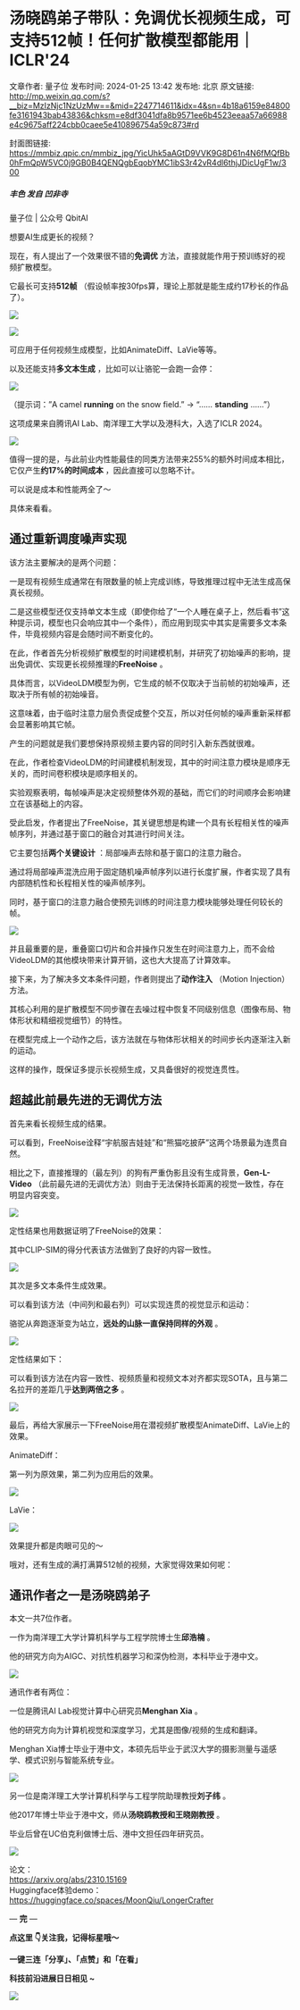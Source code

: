 # 汤晓鸥弟子带队：免调优长视频生成，可支持512帧！任何扩散模型都能用｜ICLR'24

文章作者: 量子位
发布时间: 2024-01-25 13:42
发布地: 北京
原文链接: http://mp.weixin.qq.com/s?__biz=MzIzNjc1NzUzMw==&mid=2247714611&idx=4&sn=4b18a6159e84800fe3161943bab43836&chksm=e8df3041dfa8b9571ee6b4523eeaa57a66988e4c9675aff224cbb0caee5e410896754a59c873#rd

封面图链接: https://mmbiz.qpic.cn/mmbiz_jpg/YicUhk5aAGtD9VVK9G8D61n4N6fMQfBb0hFmQpW5VC0j9GB0B4QENQgbEqobYMC1ibS3r42vR4dl6thjJDicUgF1w/300

##### 丰色 发自 凹非寺  
量子位 | 公众号 QbitAI

想要AI生成更长的视频？

现在，有人提出了一个效果很不错的**免调优** 方法，直接就能作用于预训练好的视频扩散模型。

它最长可支持**512帧** （假设帧率按30fps算，理论上那就是能生成约17秒长的作品了）。

![](https://mmbiz.qpic.cn/mmbiz_gif/YicUhk5aAGtD9VVK9G8D61n4N6fMQfBb0Tto0hNEQQ46AHhRnmYa5FPSNkFjWN8icSRs3DcLHfLkmNQbWNK3U6pg/640?wx_fmt=gif&from=appmsg)

![](https://mmbiz.qpic.cn/mmbiz_gif/YicUhk5aAGtD9VVK9G8D61n4N6fMQfBb05xNyEPLdVmeceoD1icSzMeSAX4KwuEKPEcDfg2EeELSaoS4Gbsc1Bww/640?wx_fmt=gif&from=appmsg)

可应用于任何视频生成模型，比如AnimateDiff、LaVie等等。

以及还能支持**多文本生成** ，比如可以让骆驼一会跑一会停：

![](https://mmbiz.qpic.cn/mmbiz_gif/YicUhk5aAGtD9VVK9G8D61n4N6fMQfBb07rKClDjba4ibqTSDMn9PnwcMkSCHQScIc47Yhzb7v19uxNEMEp7dniaQ/640?wx_fmt=gif&from=appmsg)

（提示词：”A camel **running** on the snow field.” -> “…… **standing** ……”）

这项成果来自腾讯AI Lab、南洋理工大学以及港科大，入选了ICLR 2024。

![](https://mmbiz.qpic.cn/mmbiz_png/YicUhk5aAGtD9VVK9G8D61n4N6fMQfBb0ibO6XIicibfKYfJdLnNUyr23qcvEYz1skKliag65zQich6yvoow8tJb882Q/640?wx_fmt=png&from=appmsg)

值得一提的是，与此前业内性能最佳的同类方法带来255%的额外时间成本相比，它仅产生**约17%的时间成本** ，因此直接可以忽略不计。

可以说是成本和性能两全了～

具体来看看。

## 通过重新调度噪声实现

该方法主要解决的是两个问题：

一是现有视频生成通常在有限数量的帧上完成训练，导致推理过程中无法生成高保真长视频。

二是这些模型还仅支持单文本生成（即使你给了“一个人睡在桌子上，然后看书”这种提示词，模型也只会响应其中一个条件），而应用到现实中其实是需要多文本条件，毕竟视频内容是会随时间不断变化的。

在此，作者首先分析视频扩散模型的时间建模机制，并研究了初始噪声的影响，提出免调优、实现更长视频推理的**FreeNoise** 。

具体而言，以VideoLDM模型为例，它生成的帧不仅取决于当前帧的初始噪声，还取决于所有帧的初始噪音。

这意味着，由于临时注意力层负责促成整个交互，所以对任何帧的噪声重新采样都会显著影响其它帧。

产生的问题就是我们要想保持原视频主要内容的同时引入新东西就很难。

在此，作者检查VideoLDM的时间建模机制发现，其中的时间注意力模块是顺序无关的，而时间卷积模块是顺序相关的。

实验观察表明，每帧噪声是决定视频整体外观的基础，而它们的时间顺序会影响建立在该基础上的内容。

受此启发，作者提出了FreeNoise，其关键思想是构建一个具有长程相关性的噪声帧序列，并通过基于窗口的融合对其进行时间关注。

它主要包括**两个关键设计** ：局部噪声去除和基于窗口的注意力融合。

通过将局部噪声混洗应用于固定随机噪声帧序列以进行长度扩展，作者实现了具有内部随机性和长程相关性的噪声帧序列。

同时，基于窗口的注意力融合使预先训练的时间注意力模块能够处理任何较长的帧。

![](https://mmbiz.qpic.cn/mmbiz_png/YicUhk5aAGtD9VVK9G8D61n4N6fMQfBb0h02icicCCvQqMEBRoLO54SESJVSBF4tGj7jfZTdm451yeEmYVZp76ovA/640?wx_fmt=png&from=appmsg)

并且最重要的是，重叠窗口切片和合并操作只发生在时间注意力上，而不会给VideoLDM的其他模块带来计算开销，这也大大提高了计算效率。

接下来，为了解决多文本条件问题，作者则提出了**动作注入** （Motion Injection）方法。

其核心利用的是扩散模型不同步骤在去噪过程中恢复不同级别信息（图像布局、物体形状和精细视觉细节）的特性。

在模型完成上一个动作之后，该方法就在与物体形状相关的时间步长内逐渐注入新的运动。

这样的操作，既保证多提示长视频生成，又具备很好的视觉连贯性。

## 超越此前最先进的无调优方法

首先来看长视频生成的结果。

可以看到，FreeNoise诠释“宇航服吉娃娃”和“熊猫吃披萨”这两个场景最为连贯自然。

相比之下，直接推理的（最左列）的狗有严重伪影且没有生成背景，**Gen-L-Video**
（此前最先进的无调优方法）则由于无法保持长距离的视觉一致性，存在明显内容突变。

![](https://mmbiz.qpic.cn/mmbiz_gif/YicUhk5aAGtD9VVK9G8D61n4N6fMQfBb0avIqyOjvvo09UM5icRk2QQ8yBsAJawewRctwAMOppLibADPaCFca7Lqw/640?wx_fmt=gif&from=appmsg)

定性结果也用数据证明了FreeNoise的效果：

其中CLIP-SIM的得分代表该方法做到了良好的内容一致性。

![](https://mmbiz.qpic.cn/mmbiz_png/YicUhk5aAGtD9VVK9G8D61n4N6fMQfBb0evAOE1WxQcrob67h0xHWNlO9OBX3aNFGO75dOHQroTyVQkBYaNY3NA/640?wx_fmt=png&from=appmsg)

其次是多文本条件生成效果。

可以看到该方法（中间列和最右列）可以实现连贯的视觉显示和运动：

骆驼从奔跑逐渐变为站立，**远处的山脉一直保持同样的外观** 。

![](https://mmbiz.qpic.cn/mmbiz_gif/YicUhk5aAGtD9VVK9G8D61n4N6fMQfBb0P2IsbwxWIrhgVKOCR9veicLsHQdhjGx5sniaar5oCpgsuesnvDZqgQVA/640?wx_fmt=gif&from=appmsg)

定性结果如下：

可以看到该方法在内容一致性、视频质量和视频文本对齐都实现SOTA，且与第二名拉开的差距几乎**达到两倍之多** 。

![](https://mmbiz.qpic.cn/mmbiz_png/YicUhk5aAGtD9VVK9G8D61n4N6fMQfBb0jdQ7xAm0iaIYicibmaPt2TA0lHWe5BibkwWetzR34aC0LLgxkaNup39xnw/640?wx_fmt=png&from=appmsg)

最后，再给大家展示一下FreeNoise用在潜视频扩散模型AnimateDiff、LaVie上的效果。

AnimateDiff：

第一列为原效果，第二列为应用后的效果。

![](https://mmbiz.qpic.cn/mmbiz_gif/YicUhk5aAGtD9VVK9G8D61n4N6fMQfBb0wJ1dhFq9Bsc5xU62I9jhU8By2jQWorH38wIFyv18JoDfMQkibpKZsbg/640?wx_fmt=gif&from=appmsg)

LaVie：  

![](https://mmbiz.qpic.cn/mmbiz_gif/YicUhk5aAGtD9VVK9G8D61n4N6fMQfBb0lZoRsDM64Mc0YW7jcuBJ5icZsgcNUIq98IlzmicIOJI378kmlwn3Hz9g/640?wx_fmt=gif&from=appmsg)

效果提升都是肉眼可见的～

哦对，还有生成的满打满算512帧的视频，大家觉得效果如何呢：  

## 通讯作者之一是汤晓鸥弟子

本文一共7位作者。

一作为南洋理工大学计算机科学与工程学院博士生**邱浩楠** 。

他的研究方向为AIGC、对抗性机器学习和深伪检测，本科毕业于港中文。

![](https://mmbiz.qpic.cn/mmbiz_png/YicUhk5aAGtD9VVK9G8D61n4N6fMQfBb07trkwYfJ9q0j9Nozc4cBedFNvyF8R4f0ibAoLo7T29wzrXtbETqCJXg/640?wx_fmt=png&from=appmsg)

通讯作者有两位：

一位是腾讯AI Lab视觉计算中心研究员**Menghan Xia** 。

他的研究方向为计算机视觉和深度学习，尤其是图像/视频的生成和翻译。

Menghan Xia博士毕业于港中文，本硕先后毕业于武汉大学的摄影测量与遥感学、模式识别与智能系统专业。

![](https://mmbiz.qpic.cn/mmbiz_png/YicUhk5aAGtD9VVK9G8D61n4N6fMQfBb0qnfZontelXzI6eFQ2QEX4GkmpEQFgnOibqJmmAUM9kArj4eLIrHT2Og/640?wx_fmt=png&from=appmsg)

另一位是南洋理工大学计算机科学与工程学院助理教授**刘子纬** 。

他2017年博士毕业于港中文，师从**汤晓鸥教授和王晓刚教授** 。

毕业后曾在UC伯克利做博士后、港中文担任四年研究员。

![](https://mmbiz.qpic.cn/mmbiz_png/YicUhk5aAGtD9VVK9G8D61n4N6fMQfBb0wkicMWW8ymayMtOZXYm1XUOnIV9aKQeDB8Dnf6fhzlEjOHjSUyTS8sw/640?wx_fmt=png&from=appmsg)

论文：  
https://arxiv.org/abs/2310.15169  
Huggingface体验demo：  
https://huggingface.co/spaces/MoonQiu/LongerCrafter

— **完** —

**点这里 👇关注我，记得标星哦～**

**一键三连「分享」、「点赞」和「在看」**

**科技前沿进展日日相见 ~**

![](https://mmbiz.qpic.cn/mmbiz_svg/g9RQicMD01M0tYoRQT2cMQRmPS5ZDyrrfzeksiay90KaDzlGBH61icqHxmgFKfvfXtVuwTHV740CDLAaXU1LIfZyoJEpYKcRIiaE/640?wx_fmt=svg)

